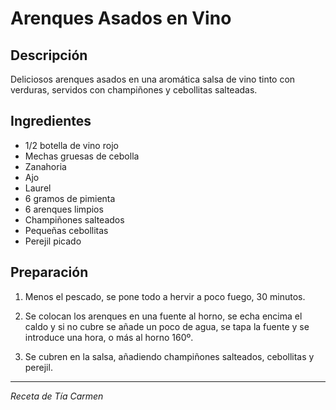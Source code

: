 # Arenques Asados en Vino

## Descripción
Deliciosos arenques asados en una aromática salsa de vino tinto con verduras, servidos con champiñones y cebollitas salteadas.

## Ingredientes
- 1/2 botella de vino rojo
- Mechas gruesas de cebolla
- Zanahoria
- Ajo
- Laurel
- 6 gramos de pimienta
- 6 arenques limpios
- Champiñones salteados
- Pequeñas cebollitas
- Perejil picado

## Preparación

1. Menos el pescado, se pone todo a hervir a poco fuego, 30 minutos.

2. Se colocan los arenques en una fuente al horno, se echa encima el caldo y si no cubre se añade un poco de agua, se tapa la fuente y se introduce una hora, o más al horno 160º.

3. Se cubren en la salsa, añadiendo champiñones salteados, cebollitas y perejil.

---
*Receta de Tía Carmen*